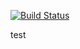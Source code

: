 [![Build Status](https://travis-ci.org/philpill/BloodBowlNation.svg?branch=master)](https://travis-ci.org/philpill/BloodBowlNation)

test
